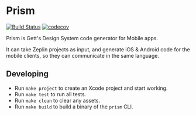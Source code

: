 # Prism

[![Build Status](https://app.bitrise.io/app/8c4e1ba1563e5946/status.svg?token=ue1KMfY2dyQvqUUwEIAEmw&branch=master)](https://app.bitrise.io/app/8c4e1ba1563e5946)
[![codecov](https://codecov.io/gh/gtforge/prism/branch/master/graph/badge.svg?token=5ogymxRFpf)](https://codecov.io/gh/gtforge/prism)

Prism is Gett's Design System code generator for Mobile apps.

It can take Zeplin projects as input, and generate iOS & Android code for the mobile clients, so they can communicate in the same language.
    
## Developing

* Run `make project` to create an Xcode project and start working.
* Run `make test` to run all tests.
* Run `make clean` to clear any assets.
* Run `make build` to build a binary of the `prism` CLI.